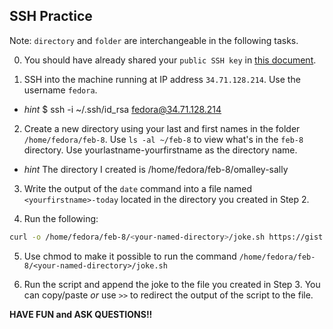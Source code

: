 ## SSH Practice 

Note: `directory` and `folder` are interchangeable in the following tasks.

0. You should have already shared your `public SSH key` in [this document](https://docs.google.com/document/d/1In6AP09tpR55C3jno_HZntkNrDZtqnz-KJuZMI07E5I/edit?usp=sharing).

1. SSH into the machine running at IP address `34.71.128.214`. Use the username `fedora`.
  - _hint_ $ ssh -i ~/.ssh/id_rsa fedora@34.71.128.214

2. Create a new directory using your last and first names in the folder `/home/fedora/feb-8`. Use `ls -al ~/feb-8` to view what's in the `feb-8` directory. Use yourlastname-yourfirstname as the directory name.

  - _hint_ The directory I created is /home/fedora/feb-8/omalley-sally

3. Write the output of the `date` command into a file named `<yourfirstname>-today` located in the directory you created in Step 2.

4. Run the following:

```bash
curl -o /home/fedora/feb-8/<your-named-directory>/joke.sh https://gist.githubusercontent.com/DS219/spring/9aedbaa80a92681cf271313ca29bd5aa/raw/a75f8cdf44b962eb57d25827514ad7cd323512db/dadjoke.sh
```

5. Use chmod to make it possible to run the command `/home/fedora/feb-8/<your-named-directory>/joke.sh`

6. Run the script and append the joke to the file you created in Step 3. You can copy/paste _or_ use `>>` to redirect the output of the script to the file.

**HAVE FUN and ASK QUESTIONS!!**
